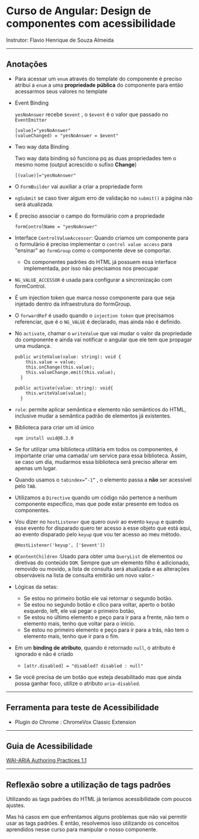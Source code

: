 # **Curso de Angular: Design de componentes com acessibilidade**

Instrutor: Flavio Henrique de Souza Almeida

---
## Anotações

- Para acessar um `enum` através do template do componente é preciso atribui a `enum` a uma **propriedade pública** do componente para então acessarmos seus valores no template
- Event Binding

    `yesNoAnswer` recebe `$event` , o `$event` é o valor que passado no `EventEmitter`

    ```tsx
    [value]="yesNoAnswer"
    (valueChanged) = "yesNoAnswer = $event"
    ```
- Two way data Binding

    Two way data binding só funciona pq as duas propriedades tem o mesmo nome (output  acrescido o sufixo **Change**)

    ```tsx
    [(value)]="yesNoAnswer"
    ```

- O `FormBuilder` vai auxiliar a criar a propriedade form
- `ngSubmit` se caso tiver algum erro de validação no `submit()` a página não será atualizada.
- É preciso associar o campo do formulário com a propriedade

    ```tsx
    formControlName = "yesNoAnswer"
    ```

- Interface `ControlValueAccessor`: Quando criamos um componente para o formulário é preciso implementar o `control value access` para "ensinar" ao `formGroup` como o componente deve se comportar.
    - Os componentes padrões do HTML já possuem essa interface implementada, por isso não precisamos nos preocupar
- `NG_VALUE_ACCESSOR` é usada para configurar a sincronização com formControl.
- É um injection token que marca nosso componente para que seja injetado dentro da infraestrutura do formGroup.
- O `forwardRef` é usado quando o `injection token` que precisamos referenciar, que é o `NG_VALUE` é declarado, mas ainda não é definido.
- No `activate`, chamar o `writeValue` que vai mudar o valor da propriedade do componente e ainda vai notificar o angular que ele tem que propagar uma mudança.

    ```tsx
    public writeValue(value: string): void {
        this.value = value;
        this.onChange(this.value);
        this.valueChange.emit(this.value);
      }
    ```

    ```tsx
    public activate(value: string): void{
        this.writeValue(value);
      }
    ```
- `role`: permite aplicar semântica e elemento não semânticos do HTML, inclusive mudar a semântica padrão de elementos já existentes.
- Biblioteca para criar um id único

    ```tsx
    npm install uuid@8.3.0
    ```

- Se for utilizar uma biblioteca utilitária em todos os componentes, é importante criar uma camada/ um  service para essa biblioteca. Assim, se caso um dia, mudarmos essa biblioteca será preciso alterar em apenas um lugar.
- Quando usamos o `tabindex=”-1”` , o elemento passa a **não** ser acessível pelo `TAB`.
- Utilizamos a `Directive` quando um código não pertence a nenhum componente específico, mas que pode estar presente em todos os componentes.
- Vou dizer no `hostListener` que quero ouvir ao evento `keyup` e quando esse evento for disparado quero ter acesso a esse objeto que está aqui, ao evento disparado pelo `keyup` que vou ter acesso ao meu método.

    `@HostListener('keyup', ['$event'])`

- `@ContentChildren` :Usado para obter uma `QueryList` de elementos ou diretivas do conteúdo `DOM`. Sempre que um elemento filho é adicionado, removido ou movido, a lista de consulta será atualizada e as alterações observáveis na lista de consulta emitirão um novo valor.-
- Lógicas da setas:
    - Se estou no primeiro botão ele vai retornar o segundo botão.
    - Se estou no segundo botão e clico para voltar, aperto o botão esquerdo, left, ele vai pegar o primeiro botão,
    - Se estou no último elemento e peço para ir para a frente, não tem o elemento mais, tenho que voltar para o início.
    - Se estou no primeiro elemento e peço para ir para a trás, não tem o elemento mais, tenho que ir para o fim.
- Em um **binding de atributo**, quando é retornado `null`, o atributo é ignorado e não é criado
    - `[attr.disabled] = "disabled? disabled : null"`
- Se você precisa de um botão que esteja desabilitado mas que ainda possa ganhar foco, utilize o atributo `aria-disabled`.

---

## Ferramenta para teste de Acessibilidade

- Plugin do Chrome : ChromeVox Classic Extension

---

## Guia de Acessibilidade

[WAI-ARIA Authoring Practices 1.1](https://www.w3.org/TR/wai-aria-practices-1.1/)

---

## Reflexão sobre a utilização de tags padrões

Utilizando as tags padrões do HTML já teríamos acessibilidade com poucos ajustes.

Mas há casos em que enfrentamos alguns problemas que não vai permitir usar as tags padrões. E então, resolvemos isso utilizando os conceitos aprendidos nesse curso para manipular o nosso componente.
